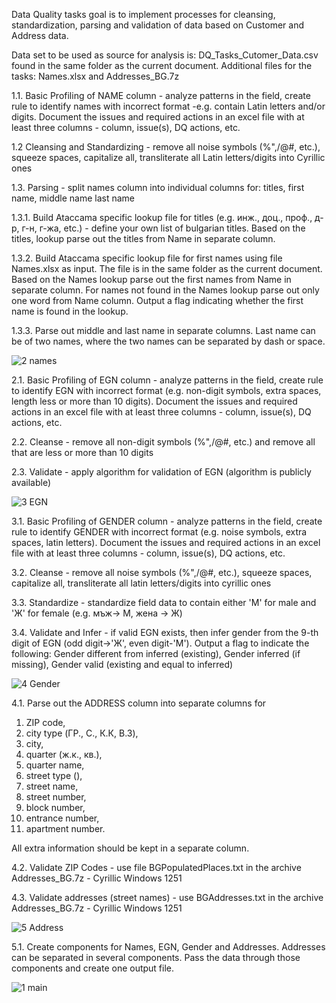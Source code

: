 Data Quality tasks goal is to implement processes for cleansing, standardization, parsing and validation of data based on Customer and Address data.

Data set to be used as source for analysis is: DQ_Tasks_Cutomer_Data.csv found in the same folder as the current document.
Additional files for the tasks: Names.xlsx and Addresses_BG.7z

1.1. Basic Profiling of NAME column - analyze patterns in the field, create rule to identify names with incorrect format -e.g. contain Latin letters and/or digits. Document the issues and required actions in an excel file with at least three columns - column, issue(s), DQ actions, etc.

1.2 Cleansing and Standardizing - remove all noise symbols (%",/@#, etc.), squeeze spaces, capitalize all, transliterate all Latin letters/digits into Cyrillic ones

1.3. Parsing - split names column into individual columns for: titles, first name, middle name last name

1.3.1. Build Ataccama specific lookup file for titles (e.g. инж., доц., проф., д-р, г-н, г-жа, etc.) - define your own list of bulgarian titles. Based on the titles, lookup parse out the titles from Name in separate column.

1.3.2.  Build Ataccama specific lookup file for first names using file Names.xlsx as input. The file is in the same folder as the current document. Based on the Names lookup parse out the first names from Name in separate column. For names not found in the Names lookup parse out only one word from Name column. Output a flag indicating whether the first name is found in the lookup.

1.3.3. Parse out middle and last name in separate columns. Last name can be of two names, where the two names can be separated by dash or space.

![2 names](https://user-images.githubusercontent.com/43199658/78993665-e3eb5780-7b46-11ea-906b-e0af2b906279.PNG)

2.1. Basic Profiling of EGN column - analyze patterns in the field, create rule to identify EGN with incorrect format (e.g. non-digit symbols, extra spaces, length less or more than 10 digits). Document the issues and required actions in an excel file with at least three columns - column, issue(s), DQ actions, etc.

2.2. Cleanse - remove all non-digit symbols (%",/@#, etc.) and remove all that are less or more than 10 digits

2.3. Validate - apply algorithm for validation of EGN (algorithm is publicly available)

![3 EGN](https://user-images.githubusercontent.com/43199658/78993669-e483ee00-7b46-11ea-9a64-4152084caece.PNG)

3.1. Basic Profiling of GENDER column - analyze patterns in the field, create rule to identify GENDER with incorrect format (e.g. noise symbols, extra spaces, latin letters). Document the issues and required actions in an excel file with at least three columns - column, issue(s), DQ actions, etc.

3.2. Cleanse - remove all noise symbols (%",/@#, etc.), squeeze spaces, capitalize all, transliterate all latin letters/digits into cyrillic ones

3.3. Standardize - standardize field data to contain either 'М' for male and 'Ж' for female (e.g. мъж-> М, жена -> Ж)

3.4. Validate and Infer - if valid EGN exists, then infer gender from the 9-th digit of EGN (odd digit->'Ж', even digit-'M'). Output a flag to indicate the following: 
Gender different from inferred (existing), 
Gender inferred (if missing), 
Gender valid (existing and equal to inferred)

![4 Gender](https://user-images.githubusercontent.com/43199658/78993671-e483ee00-7b46-11ea-9774-563fcc733be2.PNG)

4.1. Parse out the ADDRESS column into separate columns for 
1. ZIP code, 
2. city type (ГР., С., К.К, В.З), 
3. city, 
4. quarter (ж.к., кв.), 
5. quarter name, 
6. street type (), 
7. street name, 
8. street number, 
9. block number, 
10. entrance number, 
11. apartment number. 

All extra information should be kept in a separate column.

4.2. Validate ZIP Codes - use file BGPopulatedPlaces.txt in the archive Addresses_BG.7z - Cyrillic Windows 1251

4.3. Validate addresses (street names) - use BGAddresses.txt in the archive Addresses_BG.7z - Cyrillic Windows 1251

![5 Address](https://user-images.githubusercontent.com/43199658/78993672-e51c8480-7b46-11ea-8353-377eadd46663.PNG)

5.1. Create components for Names, EGN, Gender and Addresses. Addresses can be separated in several components. Pass the data through those components and create one output file.

![1 main](https://user-images.githubusercontent.com/43199658/78993664-e352c100-7b46-11ea-9d03-2b7a893122bf.PNG)

